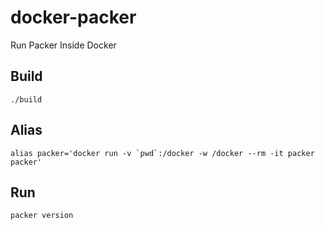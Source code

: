 # docker-packer
Run Packer Inside Docker

## Build
```
./build
```

## Alias
```
alias packer='docker run -v `pwd`:/docker -w /docker --rm -it packer packer'
```

## Run
```
packer version
```
